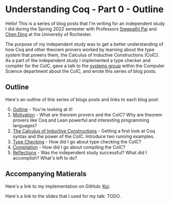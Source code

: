 # Understanding Coq - Part 0 - Outline

Hello! This is a series of blog posts that I'm writing for an independent study I did during the Spring 2022 semester with Professors [Sreepathi Pai](https://cs.rochester.edu/~sree/) and [Chen Ding](https://www.cs.rochester.edu/~cding/) at the University of Rochester. 

The purpose of my independent study was to get a better understanding of how Coq and other theorem provers worked by learning about the type system that powers them, the Calculus of Inductive Constructions (CoIC). As a part of the independent study I implemented a type checker and compiler for the CoIC, gave a talk to the [systems group](https://www.cs.rochester.edu/u/ejohns48/seminar/) within the Computer Science department about the CoIC, and wrote this series of blog posts. 

## Outline

Here's an outline of this series of blogs posts and links to each blog post:

0. [Outline](https://gist.github.com/justinfargnoli/41ab2558183746852e8c30589a4bbbaf) - You're looking at it!
1. [Motivation](https://gist.github.com/justinfargnoli/2c0b67da779ecfe7c47bce494c9dff38) - What are theorem provers and the CoIC? Why are theorem provers like Coq and Lean powerful and interesting programming languages?
2. [The Calculus of Inductive Constructions](https://gist.github.com/justinfargnoli/900e0bd457e8eacfc842a0a154730ff5) - Getting a first look at Coq syntax and the power of the CoIC. Introduce two running examples. 
3. [Type Checking](https://gist.github.com/justinfargnoli/8ded6d3c94bcfa82503ffd329460fd75) - How did I go about type checking the CoIC?
4. [Compilation](https://gist.github.com/justinfargnoli/1ee56d4f9904176b1ea26dffee3b1d24) - How did I go about compiling the CoIC?
5. [Reflections](https://gist.github.com/justinfargnoli/b8837284d9ef53f578405976260b9330) - Was the independent study successful? What did I accomplish? What's left to do?

## Accompanying Matierals

Here's a link to my implementation on GitHub: [Koi](https://github.com/justinfargnoli/koi).

Here's a link to the slides that I used for my talk: TODO.